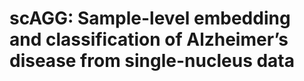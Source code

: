 # scAGG: Sample-level embedding and classification of Alzheimer’s disease from single-nucleus data

